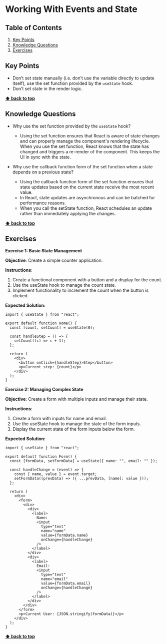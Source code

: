 # Working With Events and State

## Table of Contents

1. [Key Points](#key-points)
1. [Knowledge Questions](#knowledge-questions)
1. [Exercises](#exercises)

## Key Points

- Don’t set state manually (i.e. don’t use the variable directly to update itself), use the set function provided by the `useState` hook.
- Don’t set state in the render logic.

**[⬆ back to top](#table-of-contents)**

## Knowledge Questions

- Why use the set function provided by the `useState` hook?

  - Using the set function ensures that React is aware of state changes and can properly manage the component's rendering lifecycle. When you use the set function, React knows that the state has changed and triggers a re-render of the component. This keeps the UI in sync with the state.

- Why use the callback function form of the set function when a state depends on a previous state?

  - Using the callback function form of the set function ensures that state updates based on the current state receive the most recent value.
  - In React, state updates are asynchronous and can be batched for performance reasons.
  - When you call the setState function, React schedules an update rather than immediately applying the changes.

**[⬆ back to top](#table-of-contents)**

## Exercises

**Exercise 1: Basic State Management**

**Objective**: Create a simple counter application.

**Instructions**:

1. Create a functional component with a button and a display for the count.
2. Use the useState hook to manage the count state.
3. Implement functionality to increment the count when the button is clicked.

**Expected Solution:**

```
import { useState } from "react";

export default function Home() {
  const [count, setCount] = useState(0);

  const handleStep = () => {
    setCount((c) => c + 1);
  };

  return (
    <div>
      <button onClick={handleStep}>Step</button>
      <p>Current step: {count}</p>
    </div>
  );
}
```

**Exercise 2: Managing Complex State**

**Objective**: Create a form with multiple inputs and manage their state.

**Instructions**:

1. Create a form with inputs for name and email.
2. Use the useState hook to manage the state of the form inputs.
3. Display the current state of the form inputs below the form.

**Expected Solution:**

```
import { useState } from "react";

export default function Form() {
  const [formData, setFormData] = useState({ name: "", email: "" });

  const handleChange = (event) => {
    const { name, value } = event.target;
    setFormData((prevData) => ({ ...prevData, [name]: value }));
  };

  return (
    <div>
      <form>
        <div>
          <div>
            <label>
              Name:
              <input
                type="text"
                name="name"
                value={formData.name}
                onChange={handleChange}
              />
            </label>
          </div>
          <div>
            <label>
              Email:
              <input
                type="text"
                name="email"
                value={formData.email}
                onChange={handleChange}
              />
            </label>
          </div>
        </div>
      </form>
      <p>Current User: {JSON.stringify(formData)}</p>
    </div>
  );
}
```

**[⬆ back to top](#table-of-contents)**
